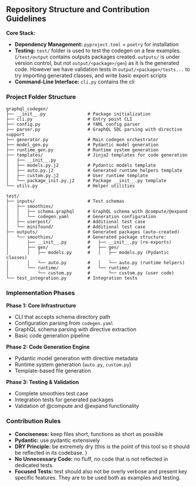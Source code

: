 ## Repository Structure and Contribution Guidelines

**Core Stack:**

- **Dependency Management:** `pyproject.toml` + `poetry` for installation
- **Testing:** `test/` folder is used to test the codegen on a few examples. (`/test/output` contains outputs packages created. `outputs/` is under version control, but not `output/<package>/gen`) as it is the generated code. However we have validation tests in `output/<package>/tests...` to try importing generated classes, and write basic export scripts
- **Command-Line Interface:** `cli.py` contains the cli

### Project Folder Structure

```
graphql_codegen/
├── __init__.py                # Package initialization
├── cli.py                     # Entry point CLI
├── config.py                  # YAML config parser
├── parser.py                  # GraphQL SDL parsing with directive support
├── generator.py               # Main codegen orchestrator
├── model_gen.py               # Pydantic model generation
├── runtime_gen.py             # Runtime system generation
├── templates/                 # Jinja2 templates for code generation
│   ├── __init__.py
│   ├── models.py.j2           # Pydantic models template
│   ├── auto.py.j2             # Generated runtime helpers template
│   ├── custom.py.j2           # User runtime template
│   └── package_init.py.j2     # Package __init__.py template
└── utils.py                   # Helper utilities

test/
├── inputs/                    # Test schemas
│   ├── smoothies/
│   │   ├── schema.graphql     # GraphQL schema with @compute/@expand
│   │   └── codegen.yaml       # Generation configuration
│   ├── userpost/              # Additional test case
│   └── minifound/             # Additional test case
├── outputs/                   # Generated packages (auto-created)
│   └── smoothies/             # Generated package structure:
│       ├── __init__.py        #   ├── __init__.py (re-exports)
│       ├── gen/               #   ├── gen/
│       │   ├── models.py      #   │   ├── models.py (Pydantic classes)
│       │   └── auto.py        #   │   └── auto.py (runtime helpers)
│       └── runtime/           #   └── runtime/
│           └── custom.py      #       └── custom.py (user code)
└── test_integration.py        # Integration tests
```

### Implementation Phases

**Phase 1: Core Infrastructure**

- CLI that accepts schema directory path
- Configuration parsing from `codegen.yaml`
- GraphQL schema parsing with directive extraction
- Basic code generation pipeline

**Phase 2: Code Generation Engine**

- Pydantic model generation with directive metadata
- Runtime system generation (`auto.py`, `custom.py`)
- Template-based file generation

**Phase 3: Testing & Validation**

- Complete smoothies test case
- Integration tests for generated packages
- Validation of @compute and @expand functionality

### Contribution Rules

- **Conciseness:** keep files short, functions as short as possible
- **Pydantic:** use pydantic extensively
- **DRY Principle:** be extremely dry (this is the point of this tool so it should be reflected in its codebase. )
- **No Unnecessary Code:** no fluff, no code that is not reflected in dedicated tests.
- **Focused Tests:** test should also not be overly verbose and present key specific features. They are to be used both as examples and testing.
